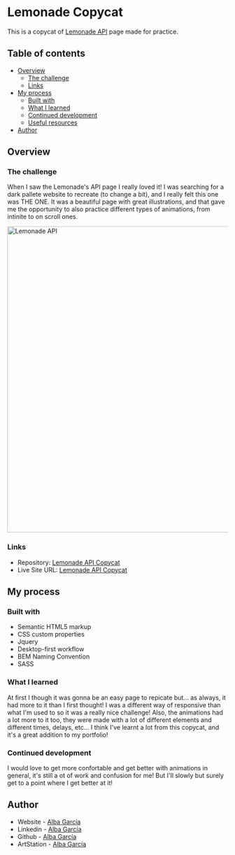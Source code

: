# Lemonade Copycat
This is a copycat of [Lemonade API](https://www.lemonade.com/api) page made for practice.

## Table of contents

- [Overview](#overview)
  - [The challenge](#the-challenge)
  - [Links](#links)
- [My process](#my-process)
  - [Built with](#built-with)
  - [What I learned](#what-i-learned)
  - [Continued development](#continued-development)
  - [Useful resources](#useful-resources)
- [Author](#author)

## Overview

### The challenge

When I saw the Lemonade's API page I really loved it! I was searching for a dark pallete website to recreate (to change a bit), and I really felt this one was THE ONE. It was a beautiful page with great illustrations, and that gave me the opportunity to also practice different types of animations, from intinite to on scroll ones.

<img src="https://koalba.com/assets/projects/LemonadeAPI.webp" width="700" alt="Lemonade API">

### Links

- Repository: [Lemonade API Copycat](https://github.com/koalba/Lemonade-Copycat)
- Live Site URL: [Lemonade API Copycat](https://koalba.github.io/Lemonade-Copycat/)

## My process

### Built with

- Semantic HTML5 markup
- CSS custom properties
- Jquery
- Desktop-first workflow
- BEM Naming Convention
- SASS

### What I learned

At first I though it was gonna be an easy page to repicate but... as always, it had more to it than I first thought! I was a different way of responsive than what I'm used to so it was a really nice challenge! Also, the animations had a lot more to it too, they were made with a lot of different elements and different times, delays, etc... 
I think I've learnt a lot from this copycat, and it's a great addition to my portfolio!

### Continued development

I would love to get more confortable and get better with animations in general, it's still a ot of work and confusion for me! But I'll slowly but surely get to a point where I get better at it!

## Author

- Website - [Alba García](https://koalba.com)
- Linkedin - [Alba García](https://www.linkedin.com/in/koalba/)
- Github - [Alba García](https://github.com/koalba)
- ArtStation - [Alba García](https://www.artstation.com/koal_art)
